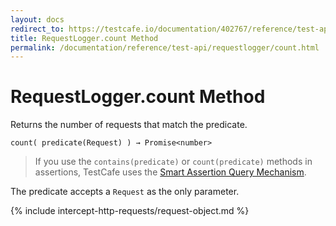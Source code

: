 ```yaml
---
layout: docs
redirect_to: https://testcafe.io/documentation/402767/reference/test-api/requestlogger/count
title: RequestLogger.count Method
permalink: /documentation/reference/test-api/requestlogger/count.html
---
```

# RequestLogger.count Method

Returns the number of requests that match the predicate.

```text
count( predicate(Request) ) → Promise<number>
```

> If you use the `contains(predicate)` or `count(predicate)` methods in assertions, TestCafe uses the [Smart Assertion Query Mechanism](../../../guides/basic-guides/assert.md#smart-assertion-query-mechanism).

The predicate accepts a `Request` as the only parameter.

{% include intercept-http-requests/request-object.md %}